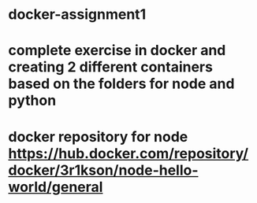 # docker-assignment1
# complete exercise in docker and creating 2 different containers based on the folders for node and python
# docker repository for node https://hub.docker.com/repository/docker/3r1kson/node-hello-world/general